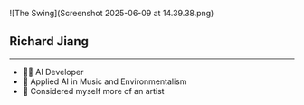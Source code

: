 ![The Swing](Screenshot 2025-06-09 at 14.39.38.png)

## Richard Jiang
---
- 👨‍💻 AI Developer 
- 🌲 Applied AI in Music and Environmentalism
- 🎨 Considered myself more of an artist
